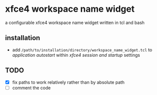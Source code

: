 # xfce4 workspace name widget

a configurable xfce4 workspace name widget written in tcl and bash

## installation

- add `/path/to/installation/directory/workspace_name_widget.tcl` to _application autostart_ within _xfce4 session and startup_ settings

## TODO

- [x] fix paths to work relatively rather than by absolute path
- [ ] comment the code
